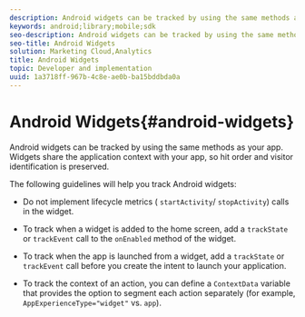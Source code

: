 ```yaml
---
description: Android widgets can be tracked by using the same methods as your app. Widgets share the application context with your app, so hit order and visitor identification is preserved.
keywords: android;library;mobile;sdk
seo-description: Android widgets can be tracked by using the same methods as your app. Widgets share the application context with your app, so hit order and visitor identification is preserved.
seo-title: Android Widgets
solution: Marketing Cloud,Analytics
title: Android Widgets
topic: Developer and implementation
uuid: 1a3718ff-967b-4c8e-ae0b-ba15bddbda0a
---
```


# Android Widgets{#android-widgets}

Android widgets can be tracked by using the same methods as your app. Widgets share the application context with your app, so hit order and visitor identification is preserved.

The following guidelines will help you track Android widgets:

* Do not implement lifecycle metrics ( `startActivity`/ `stopActivity`) calls in the widget. 

* To track when a widget is added to the home screen, add a `trackState` or `trackEvent` call to the `onEnabled` method of the widget. 

* To track when the app is launched from a widget, add a `trackState` or `trackEvent` call before you create the intent to launch your application. 

* To track the context of an action, you can define a `ContextData` variable that provides the option to segment each action separately (for example, `AppExperienceType="widget"` vs. `app`).

